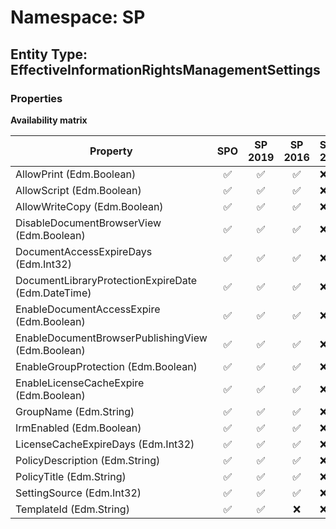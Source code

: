 # Namespace: SP

## Entity Type: EffectiveInformationRightsManagementSettings

### Properties

**Availability matrix**

Property | SPO | SP 2019 | SP 2016 | SP 2013
----------|:---:|:-------:|:-------:|:-------
AllowPrint (Edm.Boolean) | ✅ | ✅ | ✅ | ❌
AllowScript (Edm.Boolean) | ✅ | ✅ | ✅ | ❌
AllowWriteCopy (Edm.Boolean) | ✅ | ✅ | ✅ | ❌
DisableDocumentBrowserView (Edm.Boolean) | ✅ | ✅ | ✅ | ❌
DocumentAccessExpireDays (Edm.Int32) | ✅ | ✅ | ✅ | ❌
DocumentLibraryProtectionExpireDate (Edm.DateTime) | ✅ | ✅ | ✅ | ❌
EnableDocumentAccessExpire (Edm.Boolean) | ✅ | ✅ | ✅ | ❌
EnableDocumentBrowserPublishingView (Edm.Boolean) | ✅ | ✅ | ✅ | ❌
EnableGroupProtection (Edm.Boolean) | ✅ | ✅ | ✅ | ❌
EnableLicenseCacheExpire (Edm.Boolean) | ✅ | ✅ | ✅ | ❌
GroupName (Edm.String) | ✅ | ✅ | ✅ | ❌
IrmEnabled (Edm.Boolean) | ✅ | ✅ | ✅ | ❌
LicenseCacheExpireDays (Edm.Int32) | ✅ | ✅ | ✅ | ❌
PolicyDescription (Edm.String) | ✅ | ✅ | ✅ | ❌
PolicyTitle (Edm.String) | ✅ | ✅ | ✅ | ❌
SettingSource (Edm.Int32) | ✅ | ✅ | ✅ | ❌
TemplateId (Edm.String) | ✅ | ✅ | ❌ | ❌

